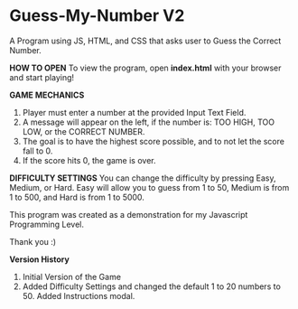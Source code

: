 # Guess-My-Number V2
A Program using JS, HTML, and CSS that asks user to Guess the Correct Number.

**HOW TO OPEN**
To view the program, open **index.html** with your browser and start playing!

**GAME MECHANICS**
1. Player must enter a number at the provided Input Text Field.
2. A message will appear on the left, if the number is: TOO HIGH, TOO LOW, or the CORRECT NUMBER.
3. The goal is to have the highest score possible, and to not let the score fall to 0.
4. If the score hits 0, the game is over.

**DIFFICULTY SETTINGS**
You can change the difficulty by pressing Easy, Medium, or Hard. Easy will allow you to guess from 
1 to 50, Medium is from 1 to 500, and Hard is from 1 to 5000. 

This program was created as a demonstration for my Javascript Programming Level.

Thank you :)


**Version History**
1. Initial Version of the Game
2. Added Difficulty Settings and changed the default 1 to 20 numbers to 50. Added Instructions modal.
